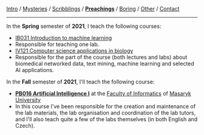 [Intro](index.html) / [Mysteries](research.html) / [Scribblings](publications.html) / **[Preachings](teaching.html)** / [Boring](bio.html) / [Other](life.html) / [Contact](contact.html)

---

In the **Spring** semester of **2021**, I teach the following courses:
- [IB031 Introduction to machine learning](https://is.muni.cz/course/fi/spring2021/IB031)
 - Responsible for teaching one lab.
- [IV121 Computer science applications in biology](https://is.muni.cz/course/fi/jaro2021/IV121)
 - Responsible for the part of the course (both lectures and labs) about biomedical networked data, text mining, machine learning and selected AI applications.


In the **Fall** semester of **2021**, I'll teach the following course:
- **[PB016 Artificial Intelligence I](https://is.muni.cz/course/fi/podzim2020/PB016)** at the [Faculty of Informatics](https://www.fi.muni.cz/) of [Masaryk University](https://www.muni.cz/)
 - In this course I've been responsible for the creation and maintenance of the lab materials, the lab organisation and coordination of the lab tutors, and I'll also teach quite a few of the labs themselves (in both English and Czech).
